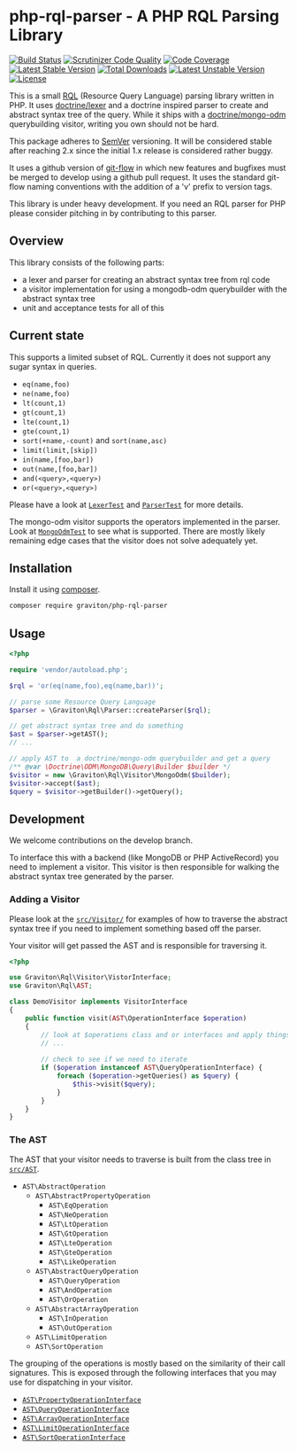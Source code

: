 php-rql-parser - A PHP RQL Parsing Library
==============

[![Build Status](https://travis-ci.org/libgraviton/php-rql-parser.svg?branch=develop)](https://travis-ci.org/libgraviton/php-rql-parser) [![Scrutinizer Code Quality](https://scrutinizer-ci.com/g/libgraviton/php-rql-parser/badges/quality-score.png?b=develop)](https://scrutinizer-ci.com/g/libgraviton/php-rql-parser/?branch=develop) [![Code Coverage](https://scrutinizer-ci.com/g/libgraviton/php-rql-parser/badges/coverage.png?b=develop)](https://scrutinizer-ci.com/g/libgraviton/php-rql-parser/?branch=develop) [![Latest Stable Version](https://poser.pugx.org/graviton/php-rql-parser/v/stable.svg)](https://packagist.org/packages/graviton/php-rql-parser) [![Total Downloads](https://poser.pugx.org/graviton/php-rql-parser/downloads.svg)](https://packagist.org/packages/graviton/php-rql-parser) [![Latest Unstable Version](https://poser.pugx.org/graviton/php-rql-parser/v/unstable.svg)](https://packagist.org/packages/graviton/php-rql-parser) [![License](https://poser.pugx.org/graviton/php-rql-parser/license.svg)](https://packagist.org/packages/graviton/php-rql-parser)


This is a small [RQL](https://github.com/persvr/rql/) (Resource Query Language) parsing library written in PHP. It uses [doctrine/lexer](https://github.com/doctrine/lexer) and
a doctrine inspired parser to create and abstract syntax tree of the query. While it ships with a [doctrine/mongo-odm](https://github.com/doctrine/mongodb-odm) querybuilding
visitor, writing you own should not be hard.

This package adheres to [SemVer](http://semver.org/spec/v2.0.0.html) versioning. It will be considered stable after reaching 2.x since the initial 1.x release is
considered rather buggy.

It uses a github version of [git-flow](http://nvie.com/posts/a-successful-git-branching-model/) in which new features and bugfixes must be merged to develop
using a github pull request. It uses the standard git-flow naming conventions with the addition of a 'v' prefix to version tags.

This library is under heavy development. If you need an RQL parser for PHP please consider pitching in by contributing to this parser.

## Overview

This library consists of the following parts:

* a lexer and parser for creating an abstract syntax tree from rql code
* a visitor implementation for using a mongodb-odm querybuilder with the abstract syntax tree
* unit and acceptance tests for all of this

## Current state

This supports a limited subset of RQL. Currently it does not support any sugar syntax in queries.

* ``eq(name,foo)`` 
* ``ne(name,foo)``
* ``lt(count,1)``
* ``gt(count,1)``
* ``lte(count,1)``
* ``gte(count,1)``
* ``sort(+name,-count)`` and ``sort(name,asc)``
* ``limit(limit,[skip])``
* ``in(name,[foo,bar])``
* ``out(name,[foo,bar])``
* ``and(<query>,<query>)``
* ``or(<query>,<query>)``

Please have a look at [``LexerTest``](test/LexerTest.php) and [``ParserTest``](test/ParserTest.php) for more details.

The mongo-odm visitor supports the operators implemented in the parser. Look at [``MongoOdmTest``](test/MongoOdmTest.php) to see what is supported. There are mostly
likely remaining edge cases that the visitor does not solve adequately yet.

## Installation

Install it using [composer](https://getcomposer.org/).

```bash
composer require graviton/php-rql-parser
```

## Usage

```php
<?php

require 'vendor/autoload.php';

$rql = 'or(eq(name,foo),eq(name,bar))';

// parse some Resource Query Language 
$parser = \Graviton\Rql\Parser::createParser($rql);

// get abstract syntax tree and do something
$ast = $parser->getAST();
// ...

// apply AST to  a doctrine/mongo-odm querybuilder and get a query
/** @var \Doctrine\ODM\MongoDB\Query\Builder $builder */
$visitor = new \Graviton\Rql\Visitor\MongoOdm($builder);
$visitor->accept($ast);
$query = $visitor->getBuilder()->getQuery();
```

## Development

We welcome contributions on the develop branch.

To interface this with a backend (like MongoDB or PHP ActiveRecord) you need to
implement a visitor. This visitor is then responsible for walking the abstract
syntax tree generated by the parser.

### Adding a Visitor

Please look at the [``src/Visitor/``](src/Visitor/) for examples of how to traverse the abstract syntax
tree if you need to implement something based off the parser.

Your visitor will get passed the AST and is responsible for traversing it.

```php
<?php

use Graviton\Rql\Visitor\VistorInterface;
use Graviton\Rql\AST;

class DemoVisitor implements VisitorInterface
{
    public function visit(AST\OperationInterface $operation)
    {
        // look at $operations class and or interfaces and apply things
        // ...
        
        // check to see if we need to iterate
        if ($operation instanceof AST\QueryOperationInterface) {
            foreach ($operation->getQueries() as $query) {
                $this->visit($query);
            }
        }
    }
}

```

### The AST

The AST that your visitor needs to traverse is built from the class tree in [``src/AST``](src/AST).

* ``AST\AbstractOperation``
  * ``AST\AbstractPropertyOperation``
    * ``AST\EqOperation``
    * ``AST\NeOperation``
    * ``AST\LtOperation``
    * ``AST\GtOperation``
    * ``AST\LteOperation``
    * ``AST\GteOperation``
    * ``AST\LikeOperation``
  * ``AST\AbstractQueryOperation``
    * ``AST\QueryOperation``
    * ``AST\AndOperation``
    * ``AST\OrOperation``
  * ``AST\AbstractArrayOperation``
    * ``AST\InOperation``
    * ``AST\OutOperation``
  * ``AST\LimitOperation``
  * ``AST\SortOperation``

The grouping of the operations is mostly based on the similarity of their call
signatures. This is exposed through the following interfaces that you may use
for dispatching in your visitor.

* [``AST\PropertyOperationInterface``](src/AST/PropertyOperationInterface.php)
* [``AST\QueryOperationInterface``](src/AST/QueryOperationInterface.php)
* [``AST\ArrayOperationInterface``](src/AST/ArrayOperationInterface.php)
* [``AST\LimitOperationInterface``](src/AST/LimitOperationInterface.php)
* [``AST\SortOperationInterface``](src/AST/SortOperationInterface.php)
